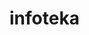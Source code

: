 <!DOCTYPE html>
<html lang="pl">
<head><meta charset="UTF-8"></head>
<body><h1>infoteka</h1></body>
</html>
